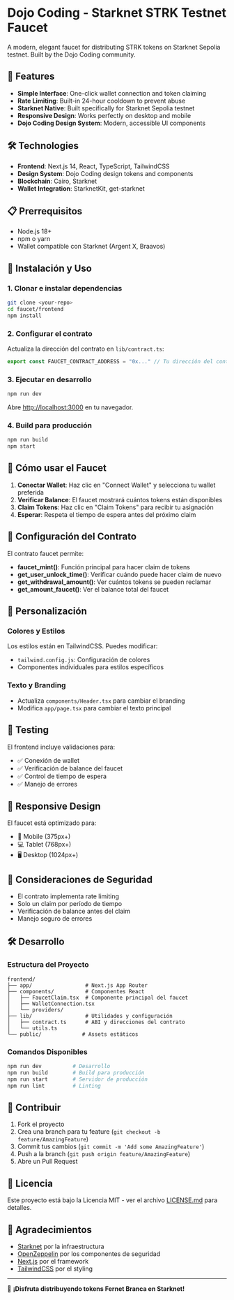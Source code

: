 # Dojo Coding - Starknet STRK Testnet Faucet

A modern, elegant faucet for distributing STRK tokens on Starknet Sepolia testnet. Built by the Dojo Coding community.

## 🚀 Features

- **Simple Interface**: One-click wallet connection and token claiming
- **Rate Limiting**: Built-in 24-hour cooldown to prevent abuse
- **Starknet Native**: Built specifically for Starknet Sepolia testnet
- **Responsive Design**: Works perfectly on desktop and mobile
- **Dojo Coding Design System**: Modern, accessible UI components

## 🛠 Technologies

- **Frontend**: Next.js 14, React, TypeScript, TailwindCSS
- **Design System**: Dojo Coding design tokens and components
- **Blockchain**: Cairo, Starknet
- **Wallet Integration**: StarknetKit, get-starknet

## 📋 Prerrequisitos

- Node.js 18+
- npm o yarn
- Wallet compatible con Starknet (Argent X, Braavos)

## 🚀 Instalación y Uso

### 1. Clonar e instalar dependencias

   ```bash
git clone <your-repo>
cd faucet/frontend
   npm install
   ```

### 2. Configurar el contrato

Actualiza la dirección del contrato en `lib/contract.ts`:

```typescript
export const FAUCET_CONTRACT_ADDRESS = "0x..." // Tu dirección del contrato deployado
```

### 3. Ejecutar en desarrollo

```bash
npm run dev
```

Abre [http://localhost:3000](http://localhost:3000) en tu navegador.

### 4. Build para producción

```bash
npm run build
npm start
```

## 🎯 Cómo usar el Faucet

1. **Conectar Wallet**: Haz clic en "Connect Wallet" y selecciona tu wallet preferida
2. **Verificar Balance**: El faucet mostrará cuántos tokens están disponibles
3. **Claim Tokens**: Haz clic en "Claim Tokens" para recibir tu asignación
4. **Esperar**: Respeta el tiempo de espera antes del próximo claim

## 🔧 Configuración del Contrato

El contrato faucet permite:

- **faucet_mint()**: Función principal para hacer claim de tokens
- **get_user_unlock_time()**: Verificar cuándo puede hacer claim de nuevo
- **get_withdrawal_amount()**: Ver cuántos tokens se pueden reclamar
- **get_amount_faucet()**: Ver el balance total del faucet

## 🎨 Personalización

### Colores y Estilos

Los estilos están en TailwindCSS. Puedes modificar:

- `tailwind.config.js`: Configuración de colores
- Componentes individuales para estilos específicos

### Texto y Branding

- Actualiza `components/Header.tsx` para cambiar el branding
- Modifica `app/page.tsx` para cambiar el texto principal

## 🧪 Testing

El frontend incluye validaciones para:

- ✅ Conexión de wallet
- ✅ Verificación de balance del faucet
- ✅ Control de tiempo de espera
- ✅ Manejo de errores

## 📱 Responsive Design

El faucet está optimizado para:

- 📱 Mobile (375px+)
- 💻 Tablet (768px+)
- 🖥 Desktop (1024px+)

## 🚨 Consideraciones de Seguridad

- El contrato implementa rate limiting
- Solo un claim por período de tiempo
- Verificación de balance antes del claim
- Manejo seguro de errores

## 🛠 Desarrollo

### Estructura del Proyecto

```
frontend/
├── app/                 # Next.js App Router
├── components/          # Componentes React
│   ├── FaucetClaim.tsx  # Componente principal del faucet
│   ├── WalletConnection.tsx
│   └── providers/
├── lib/                 # Utilidades y configuración
│   ├── contract.ts      # ABI y direcciones del contrato
│   └── utils.ts
└── public/             # Assets estáticos
```

### Comandos Disponibles

```bash
npm run dev          # Desarrollo
npm run build        # Build para producción
npm run start        # Servidor de producción
npm run lint         # Linting
```

## 🤝 Contribuir

1. Fork el proyecto
2. Crea una branch para tu feature (`git checkout -b feature/AmazingFeature`)
3. Commit tus cambios (`git commit -m 'Add some AmazingFeature'`)
4. Push a la branch (`git push origin feature/AmazingFeature`)
5. Abre un Pull Request

## 📄 Licencia

Este proyecto está bajo la Licencia MIT - ver el archivo [LICENSE.md](LICENSE.md) para detalles.

## 🙏 Agradecimientos

- [Starknet](https://starknet.io/) por la infraestructura
- [OpenZeppelin](https://www.openzeppelin.com/) por los componentes de seguridad
- [Next.js](https://nextjs.org/) por el framework
- [TailwindCSS](https://tailwindcss.com/) por el styling

---

🚀 **¡Disfruta distribuyendo tokens Fernet Branca en Starknet!** 